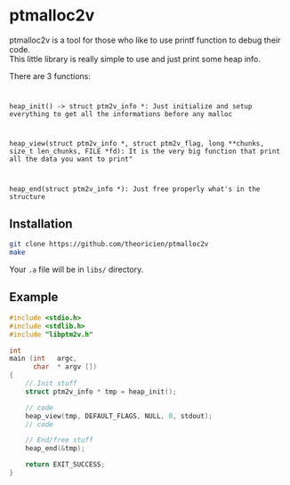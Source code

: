 # ptmalloc2v

ptmalloc2v is a tool for those who like to use printf function to debug their code.  
This little library is really simple to use and just print some heap info.  
  
There are 3 functions:  
#
`
heap_init() -> struct ptm2v_info *: Just initialize and setup everything to get all the informations before any malloc
`
#
`
heap_view(struct ptm2v_info *, struct ptm2v_flag, long **chunks, size_t len_chunks, FILE *fd):
It is the very big function that print all the data you want to print"
`
#
`
heap_end(struct ptm2v_info *): Just free properly what's in the structure
`

## Installation

```bash
git clone https://github.com/theoricien/ptmalloc2v
make
```  
Your `.a` file will be in `libs/` directory.

## Example

```C
#include <stdio.h>
#include <stdlib.h>
#include "libptm2v.h"

int
main (int   argc,
      char  * argv [])
{
    // Init stuff
    struct ptm2v_info * tmp = heap_init();

    // code
    heap_view(tmp, DEFAULT_FLAGS, NULL, 0, stdout);
    // code

    // End/free stuff
    heap_end(&tmp);

    return EXIT_SUCCESS;
}
```
